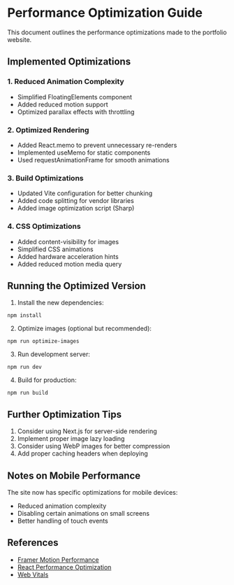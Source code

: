 # Performance Optimization Guide

This document outlines the performance optimizations made to the portfolio website.

## Implemented Optimizations

### 1. Reduced Animation Complexity
- Simplified FloatingElements component
- Added reduced motion support
- Optimized parallax effects with throttling

### 2. Optimized Rendering
- Added React.memo to prevent unnecessary re-renders
- Implemented useMemo for static components
- Used requestAnimationFrame for smooth animations

### 3. Build Optimizations
- Updated Vite configuration for better chunking
- Added code splitting for vendor libraries
- Added image optimization script (Sharp)

### 4. CSS Optimizations
- Added content-visibility for images
- Simplified CSS animations
- Added hardware acceleration hints
- Added reduced motion media query

## Running the Optimized Version

1. Install the new dependencies:
```
npm install
```

2. Optimize images (optional but recommended):
```
npm run optimize-images
```

3. Run development server:
```
npm run dev
```

4. Build for production:
```
npm run build
```

## Further Optimization Tips

1. Consider using Next.js for server-side rendering
2. Implement proper image lazy loading
3. Consider using WebP images for better compression
4. Add proper caching headers when deploying

## Notes on Mobile Performance

The site now has specific optimizations for mobile devices:
- Reduced animation complexity
- Disabling certain animations on small screens
- Better handling of touch events

## References

- [Framer Motion Performance](https://www.framer.com/motion/guide-performance/)
- [React Performance Optimization](https://reactjs.org/docs/optimizing-performance.html)
- [Web Vitals](https://web.dev/vitals/)
